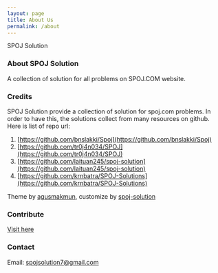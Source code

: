 ```yaml
---
layout: page
title: About Us
permalink: /about
---
```


SPOJ Solution

### About SPOJ Solution

A collection of solution for all problems on SPOJ.COM website.

### Credits

SPOJ Solution provide a collection of solution for spoj.com problems. In order to have this, the solutions collect from many resources on github. Here is list of repo url:

1. [https://github.com/bnslakki/Spoj](https://github.com/bnslakki/Spoj)
2. [https://github.com/tr0j4n034/SPOJ](https://github.com/tr0j4n034/SPOJ)
3. [https://github.com/laituan245/spoj-solution](https://github.com/laituan245/spoj-solution)
4. [https://github.com/krnbatra/SPOJ-Solutions](https://github.com/krnbatra/SPOJ-Solutions)


Theme by [agusmakmun](https://github.com/agusmakmun/agusmakmun.github.io), customize by [spoj-solution](https://spoj-solution.github.io)


### Contribute

[Visit here](https://github.com/spoj-solution/solution)

### Contact

Email: spojsolution7@gmail.com



<!-- spoj-solution.github.io_ads_post_upper_related -->
<!-- <div style="margin-top: 50px; margin-bottom: 30px">
<ins class="adsbygoogle"
	style="display:block"
	data-ad-client="ca-pub-2949659900148168"
	data-ad-slot="1965177778"
	data-ad-format="auto"
	data-full-width-responsive="true"></ins>
</div> -->
